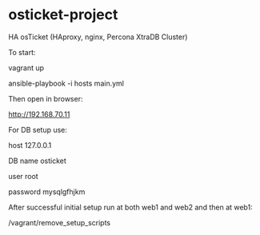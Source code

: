 # osticket-project
HA osTicket (HAproxy, nginx, Percona XtraDB Cluster)

To start:

vagrant up

ansible-playbook -i hosts main.yml

Then open in browser:

http://192.168.70.11

For DB setup use:

host 127.0.0.1

DB name osticket

user root

password mysqlgfhjkm

After successful initial setup run at both web1 and web2 and then at web1:

/vagrant/remove_setup_scripts
